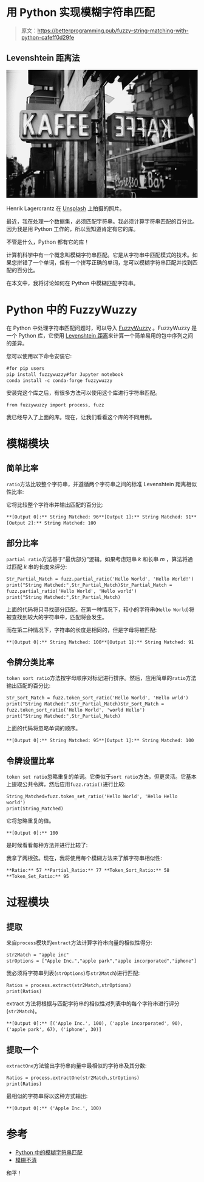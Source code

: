 # 用 Python 实现模糊字符串匹配

> 原文：<https://betterprogramming.pub/fuzzy-string-matching-with-python-cafeff0d29fe>

## Levenshtein 距离法

![](img/a54e8cd683ed8cc5b7e869b2c4b2f424.png)

Henrik Lagercrantz 在 [Unsplash](/s/photos/words-match?utm_source=unsplash&utm_medium=referral&utm_content=creditCopyText) 上拍摄的照片。

最近，我在处理一个数据集，必须匹配字符串。我必须计算字符串匹配的百分比。因为我是用 Python 工作的，所以我知道肯定有它的库。

不管是什么，Python 都有它的库！

计算机科学中有一个概念叫模糊字符串匹配。它是从字符串中匹配模式的技术。如果您拼错了一个单词，但有一个拼写正确的单词，您可以模糊字符串匹配并找到匹配的百分比。

在本文中，我将讨论如何在 Python 中模糊匹配字符串。

# Python 中的 FuzzyWuzzy

在 Python 中处理字符串匹配问题时，可以导入 [FuzzyWuzzy](https://pypi.org/project/fuzzywuzzy/) 。FuzzyWuzzy 是一个 Python 库，它使用 [Levenshtein 距离](https://en.wikipedia.org/wiki/Levenshtein_distance)来计算一个简单易用的包中序列之间的差异。

您可以使用以下命令安装它:

```
#for pip users
pip install fuzzywuzzy#for Jupyter notebook
conda install -c conda-forge fuzzywuzzy
```

安装完这个库之后，有很多方法可以使用这个库进行字符串匹配。

```
from fuzzywuzzy import process, fuzz
```

我已经导入了上面的库。现在，让我们看看这个库的不同用例。

# 模糊模块

## **简单比率**

`ratio`方法比较整个字符串，并遵循两个字符串之间的标准 Levenshtein 距离相似性比率:

它将比较整个字符串并输出匹配的百分比:

```
**[Output 0]:** String Matched: 96**[Output 1]:** String Matched: 91**[Output 2]:** String Matched: 100
```

## **部分比率**

`partial ratio`方法基于“最优部分”逻辑。如果考虑短串 *k* 和长串 *m* ，算法将通过匹配 *k* 串的长度来评分:

```
Str_Partial_Match = fuzz.partial_ratio('Hello World', 'Hello World!')
print("String Matched:",Str_Partial_Match)Str_Partial_Match = fuzz.partial_ratio('Hello World', 'Hello world')
print("String Matched:",Str_Partial_Match)
```

上面的代码将只寻找部分匹配。在第一种情况下，较小的字符串(`Hello World`)将被查找到较大的字符串中，匹配将会发生。

而在第二种情况下，字符串的长度是相同的，但是字母将被匹配:

```
**[Output 0]:** String Matched: 100**[Output 1]:** String Matched: 91
```

## **令牌分类比率**

`token sort ratio`方法按字母顺序对标记进行排序。然后，应用简单的`ratio`方法输出匹配的百分比:

```
Str_Sort_Match = fuzz.token_sort_ratio('Hello World', 'Hello wrld')
print("String Matched:",Str_Partial_Match)Str_Sort_Match = fuzz.token_sort_ratio('Hello World', 'world Hello')
print("String Matched:",Str_Partial_Match)
```

上面的代码将忽略单词的顺序。

```
**[Output 0]:** String Matched: 95**[Output 1]:** String Matched: 100 
```

## **令牌设置比率**

`token set ratio`忽略重复的单词。它类似于`sort ratio`方法，但更灵活。它基本上提取公共令牌，然后应用`fuzz.ratio()`进行比较:

```
String_Matched=fuzz.token_set_ratio('Hello World', 'Hello Hello world')
print(String_Matched)
```

它将忽略重复的值。

```
**[Output 0]:** 100
```

是时候看看每种方法并进行比较了:

我拿了两根弦。现在，我将使用每个模糊方法来了解字符串相似性:

```
**Ratio:** 57 **Partial_Ratio:** 77 **Token_Sort_Ratio:** 58 **Token_Set_Ratio:** 95
```

# 过程模块

## **提取**

来自`process`模块的`extract`方法计算字符串向量的相似性得分:

```
str2Match = "apple inc"
strOptions = ["Apple Inc.","apple park","apple incorporated","iphone"]
```

我必须将字符串列表(`strOptions`)与`str2Match`)进行匹配:

```
Ratios = process.extract(str2Match,strOptions)
print(Ratios)
```

extract 方法将根据与匹配字符串的相似性对列表中的每个字符串进行评分(`str2Match`)。

```
**[Output 0]:** [('Apple Inc.', 100), ('apple incorporated', 90), ('apple park', 67), ('iphone', 30)]
```

## **提取一个**

`extractOne`方法输出字符串向量中最相似的字符串及其分数:

```
Ratios = process.extractOne(str2Match,strOptions)
print(Ratios)
```

最相似的字符串将以这种方式输出:

```
**[Output 0]:** ('Apple Inc.', 100)
```

# 参考

*   [Python 中的模糊字符串匹配](https://www.datacamp.com/community/tutorials/fuzzy-string-python)
*   [模糊不清](https://github.com/seatgeek/fuzzywuzzy)

和平！
